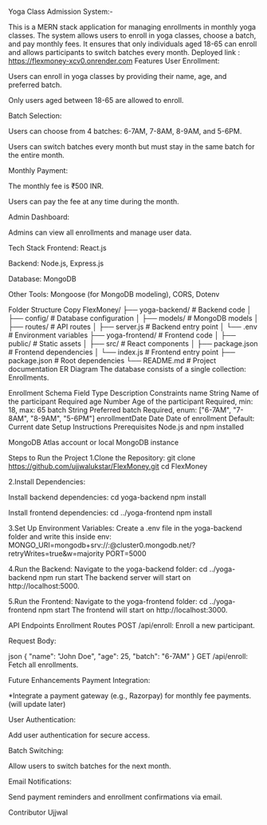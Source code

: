 Yoga Class Admission System:-

This is a MERN stack application for managing enrollments in monthly yoga classes. The system allows users to enroll in yoga classes, choose a batch, and pay monthly fees. It ensures that only individuals aged 18-65 can enroll and allows participants to switch batches every month.
Deployed link : https://flexmoney-xcv0.onrender.com
Features
User Enrollment:

Users can enroll in yoga classes by providing their name, age, and preferred batch.

Only users aged between 18-65 are allowed to enroll.

Batch Selection:

Users can choose from 4 batches: 6-7AM, 7-8AM, 8-9AM, and 5-6PM.

Users can switch batches every month but must stay in the same batch for the entire month.

Monthly Payment:

The monthly fee is ₹500 INR.

Users can pay the fee at any time during the month.

Admin Dashboard:

Admins can view all enrollments and manage user data.

Tech Stack
Frontend: React.js

Backend: Node.js, Express.js

Database: MongoDB

Other Tools: Mongoose (for MongoDB modeling), CORS, Dotenv

Folder Structure
Copy
FlexMoney/
├── yoga-backend/               # Backend code
│   ├── config/                 # Database configuration
│   ├── models/                 # MongoDB models
│   ├── routes/                 # API routes
│   ├── server.js               # Backend entry point
│   └── .env                    # Environment variables
├── yoga-frontend/              # Frontend code
│   ├── public/                 # Static assets
│   ├── src/                    # React components
│   ├── package.json            # Frontend dependencies
│   └── index.js                # Frontend entry point
├── package.json                # Root dependencies
└── README.md                   # Project documentation
ER Diagram
The database consists of a single collection: Enrollments.

Enrollment Schema
Field	Type	Description	Constraints
name	String	Name of the participant	Required
age	Number	Age of the participant	Required, min: 18, max: 65
batch	String	Preferred batch	Required, enum: ["6-7AM", "7-8AM", "8-9AM", "5-6PM"]
enrollmentDate	Date	Date of enrollment	Default: Current date
Setup Instructions
Prerequisites
Node.js and npm installed

MongoDB Atlas account or local MongoDB instance

Steps to Run the Project
1.Clone the Repository:
git clone https://github.com/ujjwalukstar/FlexMoney.git
cd FlexMoney

2.Install Dependencies:

Install backend dependencies:
cd yoga-backend
npm install

Install frontend dependencies:
cd ../yoga-frontend
npm install

3.Set Up Environment Variables:
Create a .env file in the yoga-backend folder and write this inside env:
MONGO_URI=mongodb+srv://<username>:<password>@cluster0.mongodb.net/<dbname>?retryWrites=true&w=majority
PORT=5000

4.Run the Backend:
Navigate to the yoga-backend folder:
cd ../yoga-backend
npm run start
The backend server will start on http://localhost:5000.

5.Run the Frontend:
Navigate to the yoga-frontend folder:
cd ../yoga-frontend
npm start
The frontend will start on http://localhost:3000.

API Endpoints
Enrollment Routes
POST /api/enroll: Enroll a new participant.

Request Body:

json
{
  "name": "John Doe",
  "age": 25,
  "batch": "6-7AM"
}
GET /api/enroll: Fetch all enrollments.


Future Enhancements
Payment Integration:

*Integrate a payment gateway (e.g., Razorpay) for monthly fee payments.(will update later)

User Authentication:

Add user authentication for secure access.

Batch Switching:

Allow users to switch batches for the next month.

Email Notifications:

Send payment reminders and enrollment confirmations via email.

Contributor
Ujjwal
